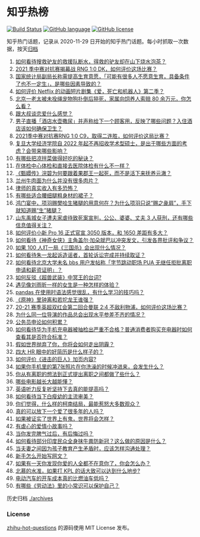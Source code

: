 # 知乎热榜
[![Build Status](https://github.com/ToWeLong/zhihu-hot-questions/workflows/CI/badge.svg)](https://github.com/ToWeLong/zhihu-hot-questions/actions)
[![GitHub language](https://img.shields.io/badge/language-golang-orange.svg)](https://golang.org/)
[![GitHub license](https://img.shields.io/github/license/ToWeLong/zhihu-hot-questions)](https://github.com/ToWeLong/zhihu-hot-questions/blob/main/LICENSE)

知乎热门话题，记录从 2020-11-29 日开始的知乎热门话题。每小时抓取一次数据，按天[归档](./archives)

<!-- BEGIN -->

1. [如何看待搜救驴友的救援队断水，得救的驴友却在山下烧水泡茶？](https://www.zhihu.com/question/459310609)
1. [2021 季中赛对抗赛揭幕战 RNG 1:0 DK，如何评价这场比赛？](https://www.zhihu.com/question/459459475)
1. [国家统计局副局长称需提高生育意愿，「可能有很多人不愿意生育，具备条件了也不一定生」，是哪些因素导致的？](https://www.zhihu.com/question/459227388)
1. [如何评价 Netflix 的动画短片剧集《爱，死亡和机器人》第二季？](https://www.zhihu.com/question/459134092)
1. [北京一老太被未拴绳宠物狗扑倒后猝死，家属向饲养人索赔 80 余万元，你怎么看？](https://www.zhihu.com/question/459188941)
1. [跟大叔谈恋爱什么感觉？](https://www.zhihu.com/question/319597687)
1. [男子直播「酒店水壶撒尿」并声称给下一个顾客用，反映了哪些问题？入住酒店该如何确保卫生？](https://www.zhihu.com/question/459371363)
1. [2021季中赛对抗赛RNG 1:0 C9，取得二连胜，如何评价这局比赛？](https://www.zhihu.com/question/459488940)
1. [复旦大学经济学院自 2022 年起不再招收学术型硕士，是出于哪些方面的考虑？会带来哪些影响？](https://www.zhihu.com/question/458991146)
1. [有哪些把凉拌菜做得好吃的秘诀？](https://www.zhihu.com/question/327948969)
1. [在体检中心体检和直接去医院体检有什么不一样？](https://www.zhihu.com/question/24536825)
1. [《甄嬛传》浣碧为何要跟着果郡王一起死，而不是活下来抚养元澈？](https://www.zhihu.com/question/433789518)
1. [兰州牛肉面为什么并没有很多肉片？](https://www.zhihu.com/question/448755182)
1. [律师的真实收入有多恐怖？](https://www.zhihu.com/question/360433896)
1. [有哪些适合腰细腿粗身材的裙子？](https://www.zhihu.com/question/451854465)
1. [鸿门宴中，项羽赐樊哙生猪腿的用意何在？为什么项羽只说“赐之彘肩”，手下就知道赐“生”猪腿？](https://www.zhihu.com/question/19870339)
1. [山东禹城女子遭夫家虐待致死案宣判，公公、婆婆、丈夫 3 人获刑，还有哪些信息值得关注？](https://www.zhihu.com/question/459407000)
1. [如何评价小新 Pro 16 正式官宣 3050 版本，和 1650 差距有多大？](https://www.zhihu.com/question/459174182)
1. [如何看待《神奇女侠》主角盖尔·加朵就巴以冲突发文，引发各界批评和争议？](https://www.zhihu.com/question/459349054)
1. [如果 100 人打一局《三国杀》会出现什么情况？](https://www.zhihu.com/question/458748936)
1. [如何看待朱一龙起诉造谣者，首轮诉讼完成并持续取证？](https://www.zhihu.com/question/459455006)
1. [如何看待北京大学未名 bbs 用户发帖称「字节跳动职场 PUA 无继任拒批离职申请和薪资证明」？](https://www.zhihu.com/question/459317193)
1. [如何反驳《超兽武装》中冥王的台词?](https://www.zhihu.com/question/453809133)
1. [遇见像刘雨昕一样的女生是一种怎样的体验？](https://www.zhihu.com/question/458764364)
1. [pandas 在使用时语法感觉很乱，有什么学习的技巧吗？](https://www.zhihu.com/question/289788451)
1. [《原神》里钟离和若坨龙王谁强？](https://www.zhihu.com/question/455513453)
1. [20-21 赛季英超双红会第二回合曼联 2:4 不敌利物浦，如何评价这场比赛？](https://www.zhihu.com/question/459329808)
1. [为什么同一位导演的作品总会出现水平参差不齐的情况？](https://www.zhihu.com/question/457590938)
1. [公务员申论如何积累？](https://www.zhihu.com/question/62703465)
1. [如何看待华为手机充电器被抽检出严重不合格？普通消费者购买充电器时如何查看其是否符合标准？](https://www.zhihu.com/question/459365657)
1. [假如世界抛弃了你，你将会如何走出阴霾？](https://www.zhihu.com/question/454120128)
1. [四大 HR 眼中的好简历是什么样子的？](https://www.zhihu.com/question/270327306)
1. [如何评价《进击的巨人》加页内容?](https://www.zhihu.com/question/458917406)
1. [如果你手机里的第7张照片在你洗澡的时候冲进来，会发生什么？](https://www.zhihu.com/question/405633395)
1. [你从有离职的想法到正式提出离职之间都做了些什么？](https://www.zhihu.com/question/459123577)
1. [哪些电影越长大越能懂？](https://www.zhihu.com/question/453278386)
1. [英语听力反复听坚持下去真的能提高吗？](https://www.zhihu.com/question/25869262)
1. [如何看待当下白瘦幼的主流审美？](https://www.zhihu.com/question/63812554)
1. [你们觉得，什么样的柯南结局，最能惹怒大多数观众？](https://www.zhihu.com/question/336378614)
1. [真的可以放下一个爱了很多年的人吗？](https://www.zhihu.com/question/453855079)
1. [如果被证实了世界上有鬼，世界将会怎样？](https://www.zhihu.com/question/405528524)
1. [有虐心的爱情小故事吗？](https://www.zhihu.com/question/381394515)
1. [当你发完脾气过后，有后悔过吗？](https://www.zhihu.com/question/450090677)
1. [如何看待部分印度民众全身抹牛粪防新冠？这么做的原因是什么？](https://www.zhihu.com/question/459344479)
1. [当夫妻之间因为孩子教育产生矛盾时，应该怎样沟通处理？](https://www.zhihu.com/question/457762381)
1. [新手怎么开始写网文？](https://www.zhihu.com/question/454846719)
1. [如果有一天你发现你爱的人全都不在意你了，你会怎么办？](https://www.zhihu.com/question/456409558)
1. [北慕的水准，如果打 KPL 的话大致可以达到什么地步?](https://www.zhihu.com/question/457025589)
1. [电动汽车的开车成本真的比燃油车低吗？](https://www.zhihu.com/question/423963353)
1. [有哪些《劳动法》里的小常识可以保护自己？](https://www.zhihu.com/question/322472303)

<!-- END -->

历史归档 [./archives](./archives)


### License
[zhihu-hot-questions](https://github.com/towelong/zhihu-hot-questions) 的源码使用 MIT License 发布。
